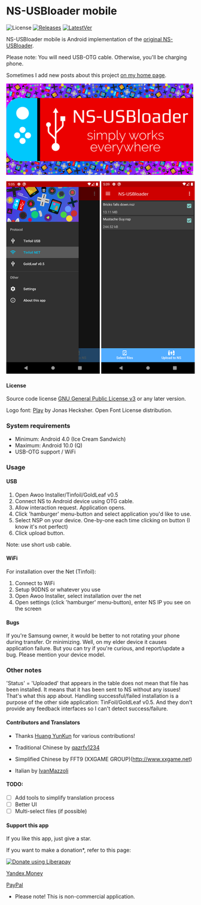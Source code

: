 # NS-USBloader mobile

![License](https://img.shields.io/badge/License-GPLv3+-blue.svg) [![Releases](https://img.shields.io/github/downloads/developersu/ns-usbloader-mobile/total.svg)]() [![LatestVer](https://img.shields.io/github/release/developersu/ns-usbloader-mobile.svg)]()

NS-USBloader mobile is Android implementation of the [original NS-USBloader](https://github.com/developersu/ns-usbloader). 

Please note: You will need USB-OTG cable. Otherwise, you'll be charging phone.

Sometimes I add new posts about this project [on my home page](https://developersu.blogspot.com/search/label/NS-USBloader).

<img src="fastlane/metadata/android/en-US/images/featureGraphic.png" alt="Application logo" width="500"/>

<img src="fastlane/metadata/android/en-US/phoneScreenshots/Screenshot_1.png" alt="screenshot-1" width="250"/>  <img src="fastlane/metadata/android/en-US/phoneScreenshots/Screenshot_2.png" alt="screenshot-2" width="250"/>

#### License

Source code license [GNU General Public License v3](https://github.com/developersu/ns-usbloader-mobile/blob/master/LICENSE) or any later version.

Logo font: [Play](https://fonts.google.com/specimen/Play) by Jonas Hecksher. Open Font License distribution.


### System requirements

* Minimum: Android 4.0 (Ice Cream Sandwich)
* Maximum: Android 10.0 (Q)
* USB-OTG support / WiFi

### Usage

#### USB

1. Open Awoo Installer/Tinfoil/GoldLeaf v0.5
2. Connect NS to Android device using OTG cable.
3. Allow interaction request. Application opens.
4. Click 'hamburger' menu-button and select application you'd like to use.
5. Select NSP on your device. One-by-one each time clicking on button (I know it's not perfect)
6. Click upload button.

Note: use short usb cable.

#### WiFi

For installation over the Net (Tinfoil):
1. Connect to WiFi
2. Setup 90DNS or whatever you use
3. Open Awoo Installer, select installation over the net
4. Open settings (click 'hamburger' menu-button), enter NS IP you see on the screen

#### Bugs

If you're Samsung owner, it would be better to not rotating your phone during transfer. Or minimizing. Well, on my elder device it causes application failure. But you can try if you're curious, and report/update a bug. Please mention your device model. 

### Other notes

'Status' = 'Uploaded' that appears in the table does not mean that file has been installed. It means that it has been sent to NS without any issues! That's what this app about. 
Handling successful/failed installation is a purpose of the other side application: TinFoil/GoldLeaf v0.5. And they don't provide any feedback interfaces so I can't detect success/failure.

#### Contributors and Translators

* Thanks [Huang YunKun](https://github.com/htynkn) for various contributions!

* Traditional Chinese by [qazrfv1234](https://github.com/qazrfv1234)
* Simplified Chinese by FFT9 (XXGAME GROUP)(http://www.xxgame.net)
* Italian by [IvanMazzoli](https://github.com/IvanMazzoli)

#### TODO:

- [ ] Add tools to simplify translation process
- [ ] Better UI
- [ ] Multi-select files (if possible)

#### Support this app

If you like this app, just give a star. 

If you want to make a donation*, refer to this page:

<a href="https://liberapay.com/developersu/donate"><img alt="Donate using Liberapay" src="https://liberapay.com/assets/widgets/donate.svg"></a>

[Yandex.Money](https://money.yandex.ru/to/410014301951665)

[PayPal](https://paypal.me/developersu)

* Please note! This is non-commercial application.